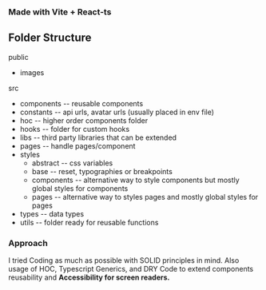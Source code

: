 ### Made with Vite + React-ts

## Folder Structure
 public	
  - images

 src
  - components -- reusable components
  - constants -- api urls, avatar urls (usually placed in env file)
  - hoc -- higher order components folder 
  - hooks -- folder for custom hooks
  - libs -- third party libraries that can be extended
  - pages -- handle pages/component
  - styles
    - abstract -- css variables
    - base -- reset, typographies or breakpoints
    - components -- alternative way to style components but mostly global styles for components
    - pages -- alternative way to styles pages and mostly global styles for pages
  - types -- data types
  - utils -- folder ready for reusable functions

### Approach
I tried Coding as much as possible with SOLID principles in mind. 
Also usage of HOC, Typescript Generics, and DRY Code to extend components reusability and 
**Accessibility for screen readers.**

